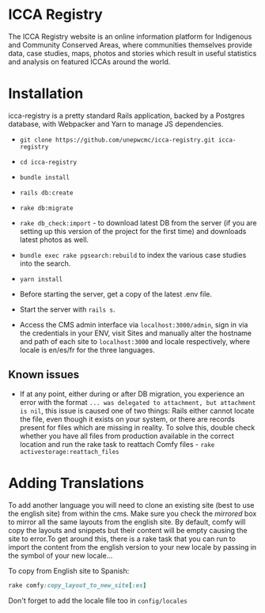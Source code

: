 ICCA Registry 
===========================

The ICCA Registry website is an online information platform for Indigenous and
Community Conserved Areas, where communities themselves provide data, case
studies, maps, photos and stories which result in useful statistics and
analysis on featured ICCAs around the world.

# Installation

icca-registry is a pretty standard Rails application, backed by a Postgres
database, with Webpacker and Yarn to manage JS dependencies.

- `git clone https://github.com/unepwcmc/icca-registry.git icca-registry`
- `cd icca-registry`
- `bundle install`

- `rails db:create`

- `rake db:migrate`

- `rake db_check:import` - to download latest DB from the server (if you are setting up this version of the project for the first time) and downloads latest photos as well. 

- `bundle exec rake pgsearch:rebuild` to index the various case studies into the search.

- `yarn install`

- Before starting the server, get a copy of the latest .env file.

- Start the server with `rails s`.
  
- Access the CMS admin interface via `localhost:3000/admin`, sign in via the credentials in your ENV, visit Sites and manually alter the hostname and path of each site to `localhost:3000` and locale respectively, where locale is en/es/fr for the three languages.

## Known issues
- If at any point, either during or after DB migration, you experience an error with the format `... was delegated to attachment, but attachment is nil`, this issue is caused one of two things: Rails either cannot locate the file, even though it exists on your system, or there are records present for files which are missing in reality. To solve this, double check whether you have all files from production available in the correct location and run the rake task to reattach Comfy files - `rake activestorage:reattach_files` 

# Adding Translations

To add another language you will need to clone an existing site (best to use the english site) from within the cms. Make sure you check the *mirrored* box to mirror all the same layouts from the english site. By default, comfy will copy the layouts and snippets but their content will be empty causing the site to error.To get around this, there is a rake task that you can run to import the content from the english version to your new locale by passing in the symbol of your new locale...

To copy from English site to Spanish:

```ruby
rake comfy:copy_layout_to_new_site[:es]
```

Don't forget to add the locale file too in `config/locales`



